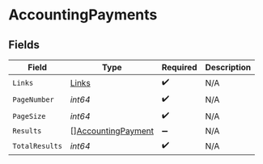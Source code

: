 # AccountingPayments


## Fields

| Field                                                           | Type                                                            | Required                                                        | Description                                                     |
| --------------------------------------------------------------- | --------------------------------------------------------------- | --------------------------------------------------------------- | --------------------------------------------------------------- |
| `Links`                                                         | [Links](../../models/shared/links.md)                           | :heavy_check_mark:                                              | N/A                                                             |
| `PageNumber`                                                    | *int64*                                                         | :heavy_check_mark:                                              | N/A                                                             |
| `PageSize`                                                      | *int64*                                                         | :heavy_check_mark:                                              | N/A                                                             |
| `Results`                                                       | [][AccountingPayment](../../models/shared/accountingpayment.md) | :heavy_minus_sign:                                              | N/A                                                             |
| `TotalResults`                                                  | *int64*                                                         | :heavy_check_mark:                                              | N/A                                                             |